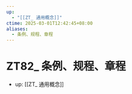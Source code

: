 ```yaml
---
up:
  - "[[ZT_ 通用概念]]"
ctime: 2025-03-01T12:42:45+08:00
aliases:
  - 条例、规程、章程
---
```


# ZT82_ 条例、规程、章程

- up: [[ZT_ 通用概念]]
